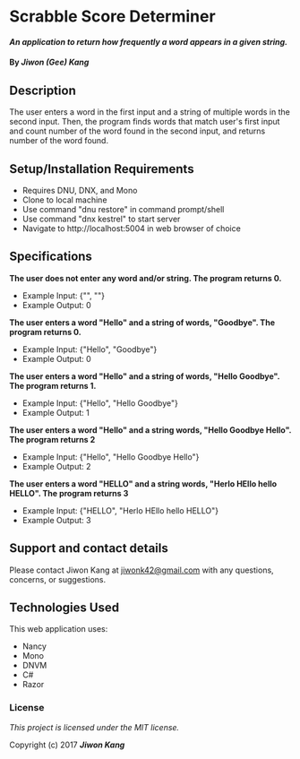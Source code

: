 # Scrabble Score Determiner

#### _An application to return how frequently a word appears in a given string._

#### By _**Jiwon (Gee) Kang**_

## Description

The user enters a word in the first input and a string of multiple words in the second input. Then, the program finds words that match user's first input and count number of the word found in the second input, and returns number of the word found.

## Setup/Installation Requirements

* Requires DNU, DNX, and Mono
* Clone to local machine
* Use command "dnu restore" in command prompt/shell
* Use command "dnx kestrel" to start server
* Navigate to http://localhost:5004 in web browser of choice

## Specifications

**The user does not enter any word and/or string. The program returns 0.**
* Example Input: {"", ""}
* Example Output: 0

**The user enters a word "Hello" and a string of words, "Goodbye". The program returns 0.**
* Example Input: {"Hello", "Goodbye"}
* Example Output: 0

**The user enters a word "Hello" and a string of words, "Hello Goodbye". The program returns 1.**
* Example Input: {"Hello", "Hello Goodbye"}
* Example Output: 1

**The user enters a word "Hello" and a string words, "Hello Goodbye Hello". The program returns 2**
* Example Input: {"Hello", "Hello Goodbye Hello"}
* Example Output: 2

**The user enters a word "HELLO" and a string words, "Herlo HEllo hello HELLO". The program returns 3**
* Example Input: {"HELLO", "Herlo HEllo hello HELLO"}
* Example Output: 3

## Support and contact details

Please contact Jiwon Kang at jiwonk42@gmail.com with any questions, concerns, or suggestions.

## Technologies Used

This web application uses:
* Nancy
* Mono
* DNVM
* C#
* Razor

### License

*This project is licensed under the MIT license.*

Copyright (c) 2017 **_Jiwon Kang_**
